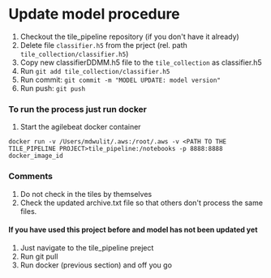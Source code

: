 # Update model procedure

1. Checkout the tile_pipeline repository (if you don't have it already)
2. Delete file `classifier.h5` from the prject (rel. path  `tile_collection/classifier.h5`)
3. Copy new classifierDDMM.h5 file to the `tile_collection` as classifier.h5
4. Run 
   `git add tile_collection/classifier.h5`
5. Run commit:
   `git commit -m "MODEL UPDATE: model version"`
6. Run push:
   `git push`

### To run the process just run docker

1. Start the agilebeat docker container

`docker run -v /Users/mdwulit/.aws:/root/.aws -v <PATH TO THE TILE_PIPELINE PROJECT>tile_pipeline:/notebooks -p 8888:8888 docker_image_id`


### Comments

1. Do not check in the tiles by themselves
2. Check the updated archive.txt file so that others don't process the same files.

#### If you have used this project before and model has not been updated yet

1. Just navigate to the tile_pipeline preject
2. Run git pull
3. Run docker (previous section) and off you go
